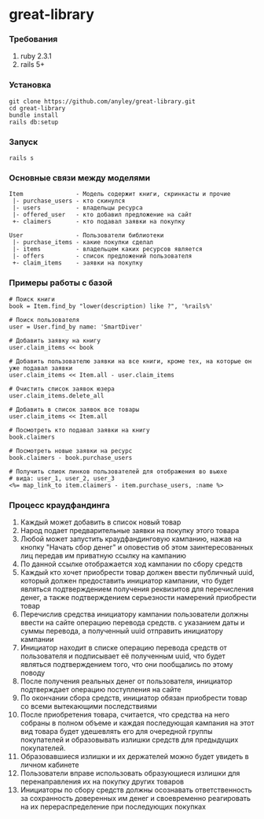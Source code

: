 # great-library

### Требования
1. ruby 2.3.1
2. rails 5+

### Установка
```
git clone https://github.com/anyley/great-library.git
cd great-library
bundle install
rails db:setup
```
### Запуск
```
rails s
```
### Основные связи между моделями
```
Item               - Модель содержит книги, скринкасты и прочие
 |- purchase_users - кто скинулся
 |- users          - владельцы ресурса
 |- offered_user   - кто добавил предложение на сайт
 +- claimers       - кто подавал заявки на покупку 

User               - Пользователи библиотеки
 |- purchase_items - какие покупки сделал
 |- items          - владельцем каких ресурсов является
 |- offers         - список предложений пользователя
 +- claim_items    - заявки на покупку
```

### Примеры работы с базой
 ```
# Поиск книги
book = Item.find_by "lower(description) like ?", '%rails%'

# Поиск пользователя
user = User.find_by name: 'SmartDiver'

# Добавить заявку на книгу
user.claim_items << book

# Добавить пользователю заявки на все книги, кроме тех, на которые он уже подавал заявки
user.claim_items << Item.all - user.claim_items

# Очистить список заявок юзера
user.claim_items.delete_all

# Добавить в список заявок все товары
user.claim_items << Item.all

# Посмотреть кто подавал заявки на книгу
book.claimers

# Посмотреть новые заявки на ресурс
book.claimers - book.purchase_users

# Получить спиок линков пользователей для отображения во вьюхе
# вида: user_1, user_2, user_3
<%= map_link_to item.claimers - item.purchase_users, :name %>
```

### Процесс краудфандинга
1. Каждый может добавить в список новый товар
2. Народ подает предварительные заявки на покупку этого товара
3. Любой может запустить краудфандинговую кампанию, нажав на кнопку "Начать сбор денег" и оповестив об этом заинтересованных лиц передав им приватную ссылку на кампанию 
4. По данной ссылке отображается ход кампании по сбору средств
5. Каждый кто хочет приобрести товар должен ввести публичный uuid, который должен предоставить инициатор кампании, что будет являться подтверждением получения реквизитов для перечисления денег, а также подтверждением серьезности намерений приобрести товар
6. Перечислив средства инициатору кампании пользователи должны ввести на сайте операцию перевода средств. с указанием даты и суммы перевода, а полученный uuid отправить инициатору кампании 
7. Инициатор находит в списке операцию перевода средств от пользователя и подписывает её полученным uuid, что будет являться подтверждением того, что они пообщались по этому поводу
8. После получения реальных денег от пользователя, инициатор подтверждает операцию поступления на сайте
9. По окончании сбора средств, инициатор обязан приобрести товар со всеми вытекающими последствиями
10. После приобретения товара, считается, что средства на него собраны в полном объеме и каждая последующая кампания на этот вид товара будет удешевлять его для очередной группы покупателей и образовывать излишки средств для предыдущих покупателей.
11. Образовавшиеся излишки и их держателей можно будет увидеть в личном кабинете
12. Пользователи вправе использовать образующиеся излишки для перенаправления их на покупку других товаров
13. Инициаторы по сбору средств должны осознавать ответственность за сохранность доверенных им денег и своевременно реагировать на их перераспределение при последующих покупках